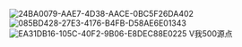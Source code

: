 ![24BA0079-AAE7-4D38-AACE-0BC5F26DA402](https://github.com/user-attachments/assets/bc0655a8-785d-4795-a64a-98de7b8fde68)
![085BD428-27E3-4176-B4FB-D58AE6E01343](https://github.com/user-attachments/assets/1f314ccb-117f-4eaf-b154-928f6b1b0e63)
![EA31DB16-105C-40F2-9B06-E8DEC88E0225](https://github.com/user-attachments/assets/7c9e8bf1-8f5d-4f83-bae1-67337cf662df)
V我500源点